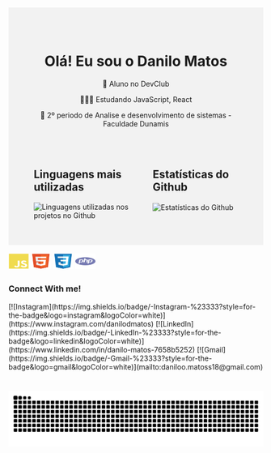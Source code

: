 <div style="background-color: #F2F2F2; padding: 50px;">
  <h1 style="text-align: center;">Olá! Eu sou o Danilo Matos</h1>
  <p style="text-align: center;">🔭 Aluno no DevClub</p>
  <p style="text-align: center;">👨🏻‍💻 Estudando JavaScript, React</p>
  <p style="text-align: center;">🏫 2º periodo de Analise e desenvolvimento de sistemas - Faculdade Dunamis</p>
  <div style="display: flex; justify-content: space-between; margin-top: 50px;">
    <div>
      <h2>Linguagens mais utilizadas</h2>
      <img align="center" src="https://github-readme-stats.vercel.app/api/top-langs/?username=danilodmatos&layout=compact&theme=radical" alt="Linguagens utilizadas nos projetos no Github">
    </div>
    <div>
      <h2>Estatísticas do Github</h2>
      <img align="center" src="https://github-readme-stats.vercel.app/api?username=danilodmatos&show_icons=true&theme=radical" alt="Estatísticas do Github">
    </div>
  </div>
</div>

<div style="display: inline_block"><br>
  <img align="center" alt="Rafa-Js" height="30" width="40" src="https://raw.githubusercontent.com/devicons/devicon/master/icons/javascript/javascript-plain.svg">
  <img align="center" alt="Rafa-HTML" height="30" width="40" src="https://raw.githubusercontent.com/devicons/devicon/master/icons/html5/html5-original.svg">
  <img align="center" alt="Rafa-CSS" height="30" width="40" src="https://raw.githubusercontent.com/devicons/devicon/master/icons/css3/css3-original.svg">
  <img align="center" alt="PHP" height="30" width="40" src="https://raw.githubusercontent.com/devicons/devicon/master/icons/php/php-plain.svg">
</div>

 ##

 <h3 align="left">Connect With me!</h3>
[![Instagram](https://img.shields.io/badge/-Instagram-%23333?style=for-the-badge&logo=instagram&logoColor=white)](https://www.instagram.com/danilodmatos)
[![LinkedIn](https://img.shields.io/badge/-LinkedIn-%23333?style=for-the-badge&logo=linkedin&logoColor=white)](https://www.linkedin.com/in/danilo-matos-7658b5252)
[![Gmail](https://img.shields.io/badge/-Gmail-%23333?style=for-the-badge&logo=gmail&logoColor=white)](mailto:daniloo.matoss18@gmail.com)




#

<picture align="center">
  <source media="(prefers-color-scheme: dark)" srcset="https://raw.githubusercontent.com/danilodmatos/danilodmatos/output/github-contribution-grid-snake-dark.svg">
  <source media="(prefers-color-scheme: light)" srcset="https://raw.githubusercontent.com/danilodmatos/danilodmatos/output/github-contribution-grid-snake-dark.svg">
  <img align="center" alt="github contribution grid snake animation" src="https://raw.githubusercontent.com/danilodmatos/danilodmatos/output/github-contribution-grid-snake.svg">
</picture>
